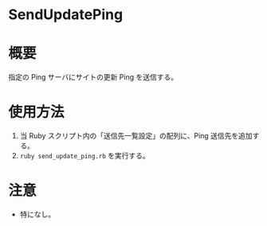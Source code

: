 SendUpdatePing
==============

# 概要
指定の Ping サーバにサイトの更新 Ping を送信する。

# 使用方法
1. 当 Ruby スクリプト内の「送信先一覧設定」の配列に、Ping 送信先を追加する。
2. `ruby send_update_ping.rb` を実行する。

# 注意
- 特になし。

